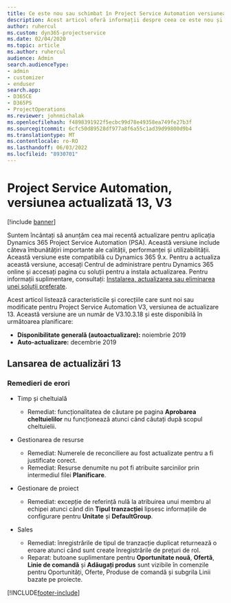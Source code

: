 ```yaml
---
title: Ce este nou sau schimbat în Project Service Automation versiunea actualizată 13, V3
description: Acest articol oferă informații despre ceea ce este nou și schimbat în Project Service Automation versiunea de actualizare 13, V3.
author: ruhercul
ms.custom: dyn365-projectservice
ms.date: 02/04/2020
ms.topic: article
ms.author: ruhercul
audience: Admin
search.audienceType:
- admin
- customizer
- enduser
search.app:
- D365CE
- D365PS
- ProjectOperations
ms.reviewer: johnmichalak
ms.openlocfilehash: f4898391922f5ecbc99d78e49358ea749fe27b3f
ms.sourcegitcommit: 6cfc50d89528df977a8f6a55c1ad39d99800d9b4
ms.translationtype: MT
ms.contentlocale: ro-RO
ms.lasthandoff: 06/03/2022
ms.locfileid: "8930701"
---
```

# <a name="project-service-automation-update-release-13-v3"></a>Project Service Automation, versiunea actualizată 13, V3

[!include [banner](../includes/psa-now-project-operations.md)]

Suntem încântați să anunțăm cea mai recentă actualizare pentru aplicația Dynamics 365 Project Service Automation (PSA). Această versiune include câteva îmbunătățiri importante ale calității, performanței și utilizabilității. Această versiune este compatibilă cu Dynamics 365 9.x. Pentru a actualiza această versiune, accesați Centrul de administrare pentru Dynamics 365 online și accesați pagina cu soluții pentru a instala actualizarea. Pentru informații suplimentare, consultați: [Instalarea, actualizarea sau eliminarea unei soluții preferate](/power-platform/admin/install-remove-preferred-solution).

Acest articol listează caracteristicile și corecțiile care sunt noi sau modificate pentru Project Service Automation V3, versiunea de actualizare 13. Această versiune are un număr de V3.10.3.18 și este disponibilă în următoarea planificare:

- **Disponibilitate generală (autoactualizare):** noiembrie 2019
- **Auto-actualizare:** decembrie 2019


## <a name="update-release-13"></a>Lansarea de actualizări 13 

### <a name="bug-fixes"></a>Remedieri de erori

- Timp și cheltuială

     - Remediat: funcționalitatea de căutare pe pagina **Aprobarea cheltuielilor** nu funcționează atunci când căutați după scopul cheltuielii.

- Gestionarea de resurse

     - Remediat: Numerele de reconciliere au fost actualizate pentru a fi justificate corect.
     - Remediat: Resurse denumite nu pot fi atribuite sarcinilor prin intermediul filei **Planificare**.

- Gestionare de proiect

     - Remediat: excepție de referință nulă la atribuirea unui membru al echipei atunci când din **Tipul tranzacției** lipsesc informațiile de configurare pentru **Unitate** și **DefaultGroup**.

- Sales

     - Remediat: înregistrările de tipul de tranzacție duplicat returnează o eroare atunci când sunt create înregistrările de prețuri de rol.
     - Reparat: butoane suplimentare pentru **Oportunitate nouă**, **Ofertă**, **Linie de comandă** și **Adăugați produs** sunt vizibile în comenzile pentru Oportunități, Oferte, Produse de comandă și subgrila Linii bazate pe proiecte.




[!INCLUDE[footer-include](../includes/footer-banner.md)]
